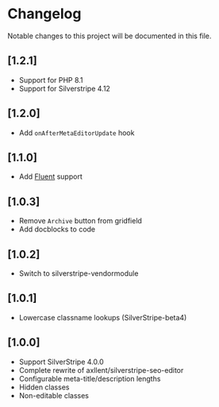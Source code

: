 # Changelog

Notable changes to this project will be documented in this file.

## [1.2.1]

- Support for PHP 8.1
- Support for Silverstripe 4.12


## [1.2.0]

- Add `onAfterMetaEditorUpdate` hook


## [1.1.0]

- Add [Fluent](https://github.com/tractorcow-farm/silverstripe-fluent) support


## [1.0.3]

- Remove `Archive` button from gridfield
- Add docblocks to code


## [1.0.2]

- Switch to silverstripe-vendormodule


## [1.0.1]

- Lowercase classname lookups (SilverStripe-beta4)


## [1.0.0]

- Support SilverStripe 4.0.0
- Complete rewrite of axllent/silverstripe-seo-editor
- Configurable meta-title/description lengths
- Hidden classes
- Non-editable classes
